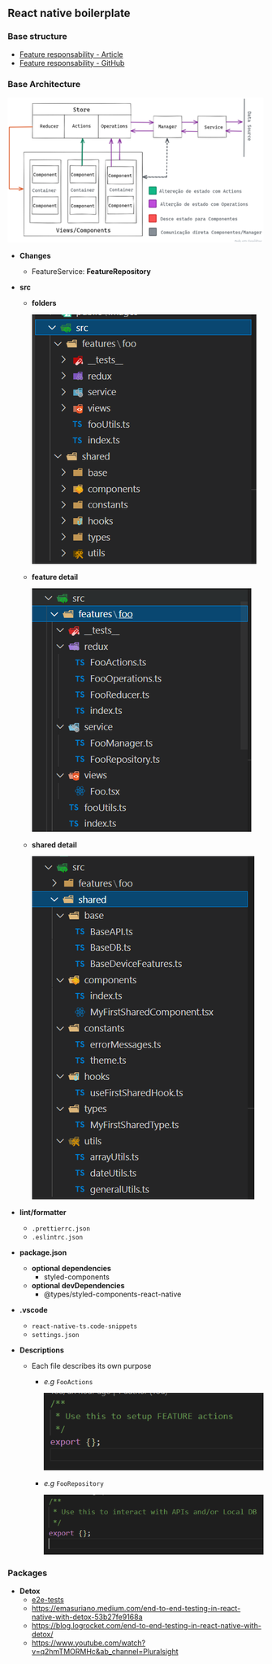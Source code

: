 ## React native boilerplate

### Base structure

- [Feature responsability - Article](https://ramonprata.medium.com/react-controle-de-estado-vamos-organizar-a065e0f5e82c)
- [Feature responsability - GitHub](https://github.com/ramonprata/structure_react_redux_app)

### Base Architecture

![](https://github.com/ramonprata/structure_react_redux_app/blob/master/imagesReadme/structure.png?raw=true)

- **Changes**

  - FeatureService: **FeatureRepository**

- **src**

  - **folders**

    ![](public/images/structureCollapsed.PNG)

  - **feature detail**

    ![](public/images/srcFeatureDetails.PNG)

  - **shared detail**

    ![](public/images/srcSharedDetails.PNG)

- **lint/formatter**
  - `.prettierrc.json`
  - `.eslintrc.json`
- **package.json**
  - **optional dependencies**
    - styled-components
  - **optional devDependencies**
    - @types/styled-components-react-native
- **.vscode**

  - `react-native-ts.code-snippets`
  - `settings.json`

- **Descriptions**

  - Each file describes its own purpose

    - _e.g_ `FooActions`

      ![](public/images/actionsDesc.PNG)

    - _e.g_ `FooRepository`

      ![](public/images/repositoryDesc.PNG)

### Packages
- **Detox**
  - [e2e-tests](https://github.com/wix/Detox/blob/master/docs/Introduction.GettingStarted.md)
  - https://emasuriano.medium.com/end-to-end-testing-in-react-native-with-detox-53b27fe9168a
  - https://blog.logrocket.com/end-to-end-testing-in-react-native-with-detox/
  - https://www.youtube.com/watch?v=q2hmTMORMHc&ab_channel=Pluralsight